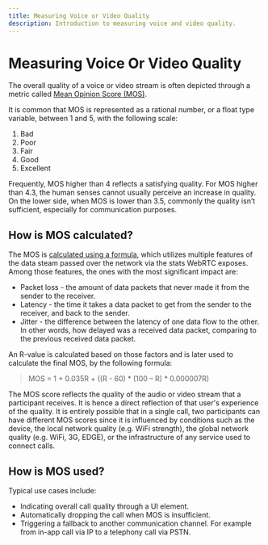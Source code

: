 ```yaml
---
title: Measuring Voice or Video Quality
description: Introduction to measuring voice and video quality.
---
```


# Measuring Voice Or Video Quality

The overall quality of a voice or video stream is often depicted through a metric called [Mean Opinion Score (MOS)](https://en.wikipedia.org/wiki/Mean_opinion_score).

It is common that MOS is represented as a rational number, or a float type variable, between 1 and 5, with the following scale:

1. Bad
2. Poor
3. Fair
4. Good
5. Excellent

Frequently, MOS higher than 4 reflects a satisfying quality. For MOS higher than 4.3, the human senses cannot usually perceive an increase in quality. On the lower side, when MOS is lower than 3.5, commonly the quality isn’t sufficient, especially for communication purposes.

## How is MOS calculated?

The MOS is [calculated using a formula](https://docs.telcobridges.com/tbwiki/MOS), which utilizes multiple features of the data steam passed over the network via the stats WebRTC exposes. Among those features, the ones with the most significant impact are: 

* Packet loss - the amount of data packets that never made it from the sender to the receiver.
* Latency - the time it takes a data packet to get from the sender to the receiver, and back to the sender.
* Jitter - the difference between the latency of one data flow to the other. In other words, how delayed was a received data packet, comparing to the previous received data packet.

An R-value is calculated based on those factors and is later used to calculate the final MOS, by the following formula:  

> MOS = 1 + 0.035R + ((R - 60) * (100 – R) * 0.000007R)

The MOS score reflects the quality of the audio or video stream that a participant receives. It is hence a direct reflection of that user's experience of the quality. It is entirely possible that in a single call, two participants can have different MOS scores since it is influenced by conditions such as the device, the local network quality (e.g. WiFi strength), the global network quality (e.g. WiFi, 3G, EDGE), or the infrastructure of any service used to connect calls.

## How is MOS used?

Typical use cases include:

* Indicating overall call quality through a UI element.
* Automatically dropping the call when MOS is insufficient.
* Triggering a fallback to another communication channel. For example from in-app call via IP to a telephony call via PSTN.
